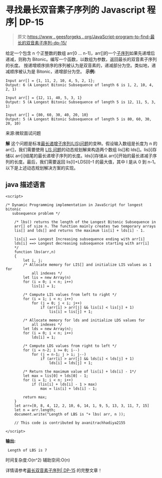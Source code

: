 # 寻找最长双音素子序列的 Javascript 程序| DP-15

> 原文:[https://www . geesforgeks . org/JavaScript-program-to-find-最长的双音素子序列-dp-15/](https://www.geeksforgeeks.org/javascript-program-to-find-the-longest-bitonic-subsequence-dp-15/)

给定一个包含 n 个正整数的数组 arr[0 … n-1]，arr[]的一个[子序列](http://en.wikipedia.org/wiki/Subsequence)如果先递增后递减，则称为 Bitonic。编写一个函数，以数组为参数，返回最长的双音素子序列的长度。
按递增顺序排序的序列被认为是双音素的，递减部分为空。类似地，递减顺序被认为是 Bitonic，递增部分为空。
**示例:**

```
Input arr[] = {1, 11, 2, 10, 4, 5, 2, 1};
Output: 6 (A Longest Bitonic Subsequence of length 6 is 1, 2, 10, 4, 2, 1)

Input arr[] = {12, 11, 40, 5, 3, 1}
Output: 5 (A Longest Bitonic Subsequence of length 5 is 12, 11, 5, 3, 1)

Input arr[] = {80, 60, 30, 40, 20, 10}
Output: 5 (A Longest Bitonic Subsequence of length 5 is 80, 60, 30, 20, 10)
```

来源:微软面试问题

**解**
这个问题是标准[最长递增子序列(LIS)问题](https://www.geeksforgeeks.org/longest-increasing-subsequence-dp-3/)的变种。假设输入数组是长度为 n 的 arr[]，我们需要使用 [LIS 问题](https://www.geeksforgeeks.org/longest-increasing-subsequence-dp-3/)的动态规划解来构造两个数组 lis[]和 lds[]。lis[i]存储以 arr[i]结尾的最长递增子序列的长度。lds[i]存储从 arr[i]开始的最长递减子序列的长度。最后，我们需要返回 lis[I]+LDS[I]–1 的最大值，其中 I 是从 0 到 n-1。
以下是上述动态规划解决方案的实现。

## java 描述语言

```
<script>

/* Dynamic Programming implementation in JavaScript for longest bitonic 
   subsequence problem */    

    /* lbs() returns the length of the Longest Bitonic Subsequence in 
    arr[] of size n. The function mainly creates two temporary arrays 
    lis[] and lds[] and returns the maximum lis[i] + lds[i] - 1. 

    lis[i] ==> Longest Increasing subsequence ending with arr[i] 
    lds[i] ==> Longest decreasing subsequence starting with arr[i] 
    */
    function lbs(arr,n)
    {
        let i, j; 
        /* Allocate memory for LIS[] and initialize LIS values as 1 for 
            all indexes */
        let lis = new Array(n)
        for (i = 0; i < n; i++) 
            lis[i] = 1;

        /* Compute LIS values from left to right */
        for (i = 1; i < n; i++) 
            for (j = 0; j < i; j++) 
                if (arr[i] > arr[j] && lis[i] < lis[j] + 1) 
                    lis[i] = lis[j] + 1; 

        /* Allocate memory for lds and initialize LDS values for 
            all indexes */
        let lds = new Array(n); 
        for (i = 0; i < n; i++) 
            lds[i] = 1; 

        /* Compute LDS values from right to left */
        for (i = n-2; i >= 0; i--) 
            for (j = n-1; j > i; j--) 
                if (arr[i] > arr[j] && lds[i] < lds[j] + 1) 
                    lds[i] = lds[j] + 1; 

        /* Return the maximum value of lis[i] + lds[i] - 1*/
        let max = lis[0] + lds[0] - 1; 
        for (i = 1; i < n; i++) 
            if (lis[i] + lds[i] - 1 > max) 
                max = lis[i] + lds[i] - 1; 

        return max; 
    }
    let arr=[0, 8, 4, 12, 2, 10, 6, 14, 1, 9, 5, 13, 3, 11, 7, 15]
    let n = arr.length;
    document.write("Length of LBS is "+ lbs( arr, n )); 

    // This code is contributed by avanitrachhadiya2155

</script>
```

**输出:**

```
 Length of LBS is 7
```

时间复杂度:O(n^2)
辅助空间:O(n)

详情请参考[最长双音素子序列| DP-15](https://www.geeksforgeeks.org/longest-bitonic-subsequence-dp-15/) 的完整文章！